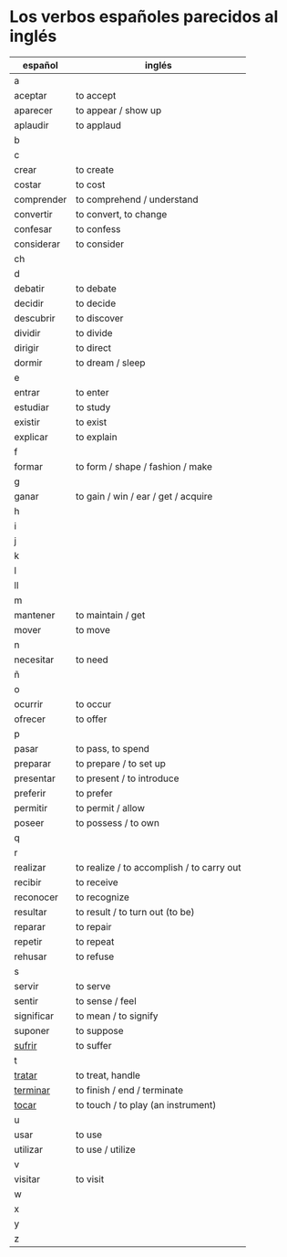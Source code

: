 # Los verbos españoles parecidos al inglés

| español                        | inglés                                    |
|--------------------------------|-------------------------------------------|
| a                              |                                           |
| aceptar                        | to accept                                 |
| aparecer                       | to appear / show up                       |
| aplaudir                       | to applaud                                |
| b                              |                                           |
| c                              |                                           |
| crear                          | to create                                 |
| costar                         | to cost                                   |
| comprender                     | to comprehend / understand                |
| convertir                      | to convert, to change                     |
| confesar                       | to confess                                |
| considerar                     | to consider                               |
| ch                             |                                           |
| d                              |                                           |
| debatir                        | to debate                                 |
| decidir                        | to decide                                 |
| descubrir                      | to discover                               |
| dividir                        | to divide                                 |
| dirigir                        | to direct                                 |
| dormir                         | to dream / sleep                          |
| e                              |                                           |
| entrar                         | to enter                                  |
| estudiar                       | to study                                  |
| existir                        | to exist                                  |
| explicar                       | to explain                                |
| f                              |                                           |
| formar                         | to form / shape / fashion / make          |
| g                              |                                           |
| ganar                          | to gain / win / ear / get / acquire       |
| h                              |                                           |
| i                              |                                           |
| j                              |                                           |
| k                              |                                           |
| l                              |                                           |
| ll                             |                                           |
| m                              |                                           |
| mantener                       | to maintain / get                         |
| mover                          | to move                                   |
| n                              |                                           |
| necesitar                      | to need                                   |
| ñ                              |                                           |
| o                              |                                           |
| ocurrir                        | to occur                                  |
| ofrecer                        | to offer                                  |
| p                              |                                           |
| pasar                          | to pass, to spend                         |
| preparar                       | to prepare / to set up                    |
| presentar                      | to present / to introduce                 |
| preferir                       | to prefer                                 |
| permitir                       | to permit / allow                         |
| poseer                         | to possess / to own                       |
| q                              |                                           |
| r                              |                                           |
| realizar                       | to realize / to accomplish / to carry out |
| recibir                        | to receive                                |
| reconocer                      | to recognize                              |
| resultar                       | to result / to turn out (to be)           |
| reparar                        | to repair                                 |
| repetir                        | to repeat                                 |
| rehusar                        | to refuse                                 |
| s                              |                                           |
| servir                         | to serve                                  |
| sentir                         | to sense / feel                           |
| significar                     | to mean / to signify                      |
| suponer                        | to suppose                                |
| [sufrir](dict/s/sufrir.md)     | to suffer                                 |
| t                              |                                           |
| [tratar](dict/t/tratar.md)     | to treat, handle                          |
| [terminar](dict/t/terminar.md) | to finish / end / terminate               |
| [tocar](dict/t/tocar.md)       | to touch / to play (an instrument)        |
| u                              |                                           |
| usar                           | to use                                    |
| utilizar                       | to use / utilize                          |
| v                              |                                           |
| visitar                        | to visit                                  |
| w                              |                                           |
| x                              |                                           |
| y                              |                                           |
| z                              |                                           |